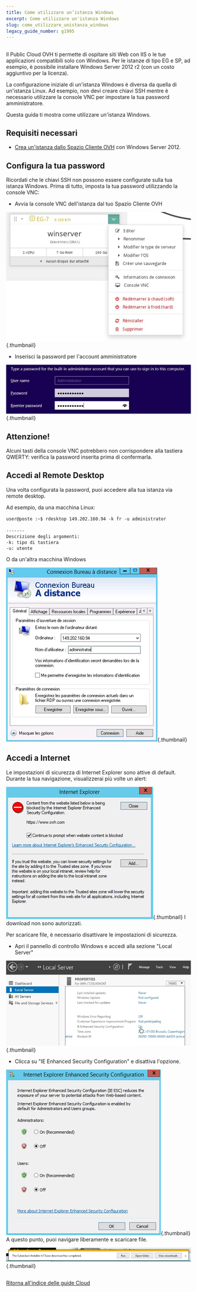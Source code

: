 ```yaml
---
title: Come utilizzare un’istanza Windows
excerpt: Come utilizzare un'istanza Windows
slug: come_utilizzare_unistanza_windows
legacy_guide_number: g1995
---
```



## 
Il Public Cloud OVH ti permette di ospitare siti Web con IIS o le tue applicazioni compatibili solo con Windows.
Per le istanze di tipo EG e SP, ad esempio, è possibile installare Windows Server 2012 r2 (con un costo aggiuntivo per la licenza).

La configurazione iniziale di un'istanza Windows è diversa da quella di un'istanza Linux. Ad esempio, non devi creare chiavi SSH mentre è necessario utilizzare la console VNC per impostare la tua password amministratore.

Questa guida ti mostra come utilizzare un'istanza Windows.


## Requisiti necessari

- [Crea un'istanza dallo Spazio Cliente OVH]({legacy}1775) con Windows Server 2012.




## Configura la tua password
Ricordati che le chiavi SSH non possono essere configurate sulla tua istanza Windows. 
Prima di tutto, imposta la tua password utilizzando la console VNC:


- Avvia la console VNC dell'istanza dal tuo Spazio Cliente OVH



![](images/img_3288.jpg){.thumbnail}

- Inserisci la password per l'account amministratore



![](images/img_3289.jpg){.thumbnail}

## Attenzione!
Alcuni tasti della console VNC potrebbero non corrispondere alla tastiera QWERTY: verifica la password inserita prima di confermarla.


## Accedi al Remote Desktop
Una volta configurata la password, puoi accedere alla tua istanza via remote desktop.

Ad esempio, da una macchina Linux:


```
user@poste :~$ rdesktop 149.202.160.94 -k fr -u administrator

-------
Descrizione degli argomenti:
-k: tipo di tastiera
-u: utente
```


O da un'altra macchina Windows

![](images/img_3290.jpg){.thumbnail}


## Accedi a Internet
Le impostazioni di sicurezza di Internet Explorer sono attive di default.
Durante la tua navigazione, visualizzerai più volte un alert:

![](images/img_3291.jpg){.thumbnail}
I download non sono autorizzati.

Per scaricare file, è necessario disattivare le impostazioni di sicurezza.


- Apri il pannello di controllo Windows e accedi alla sezione "Local Server"



![](images/img_3292.jpg){.thumbnail}

- Clicca su "IE Enhanced Security Configuration" e disattiva l'opzione.



![](images/img_3293.jpg){.thumbnail}
A questo punto, puoi navigare liberamente e scaricare file.

![](images/img_3294.jpg){.thumbnail}


## 
[Ritorna all'indice delle guide Cloud]({legacy}1785)

